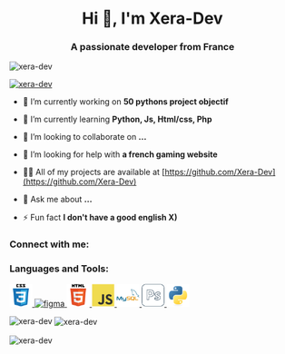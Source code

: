 <h1 align="center">Hi 👋, I'm Xera-Dev</h1>
<h3 align="center">A passionate developer from France</h3>

<p align="left"> <img src="https://komarev.com/ghpvc/?username=xera-dev&label=Profile%20views&color=0e75b6&style=flat" alt="xera-dev" /> </p>

<p align="left"> <a href="https://github.com/ryo-ma/github-profile-trophy"><img src="https://github-profile-trophy.vercel.app/?username=xera-dev" alt="xera-dev" /></a> </p>

- 🔭 I’m currently working on **50 pythons project objectif**

- 🌱 I’m currently learning **Python, Js, Html/css, Php**

- 👯 I’m looking to collaborate on **...**

- 🤝 I’m looking for help with **a french gaming website**

- 👨‍💻 All of my projects are available at [https://github.com/Xera-Dev](https://github.com/Xera-Dev)

- 💬 Ask me about **...**

- ⚡ Fun fact **I don't have a good english X)**

<h3 align="left">Connect with me:</h3>
<p align="left">
</p>

<h3 align="left">Languages and Tools:</h3>
<p align="left"> <a href="https://www.w3schools.com/css/" target="_blank" rel="noreferrer"> <img src="https://raw.githubusercontent.com/devicons/devicon/master/icons/css3/css3-original-wordmark.svg" alt="css3" width="40" height="40"/> </a> <a href="https://www.figma.com/" target="_blank" rel="noreferrer"> <img src="https://www.vectorlogo.zone/logos/figma/figma-icon.svg" alt="figma" width="40" height="40"/> </a> <a href="https://www.w3.org/html/" target="_blank" rel="noreferrer"> <img src="https://raw.githubusercontent.com/devicons/devicon/master/icons/html5/html5-original-wordmark.svg" alt="html5" width="40" height="40"/> </a> <a href="https://developer.mozilla.org/en-US/docs/Web/JavaScript" target="_blank" rel="noreferrer"> <img src="https://raw.githubusercontent.com/devicons/devicon/master/icons/javascript/javascript-original.svg" alt="javascript" width="40" height="40"/> </a> <a href="https://www.mysql.com/" target="_blank" rel="noreferrer"> <img src="https://raw.githubusercontent.com/devicons/devicon/master/icons/mysql/mysql-original-wordmark.svg" alt="mysql" width="40" height="40"/> </a> <a href="https://www.photoshop.com/en" target="_blank" rel="noreferrer"> <img src="https://raw.githubusercontent.com/devicons/devicon/master/icons/photoshop/photoshop-line.svg" alt="photoshop" width="40" height="40"/> </a> <a href="https://www.python.org" target="_blank" rel="noreferrer"> <img src="https://raw.githubusercontent.com/devicons/devicon/master/icons/python/python-original.svg" alt="python" width="40" height="40"/> </a> </p>

<p><img align="left" src="https://github-readme-stats.vercel.app/api/top-langs?username=xera-dev&show_icons=true&locale=en&layout=compact" alt="xera-dev" /></p>

<p>&nbsp;<img align="center" src="https://github-readme-stats.vercel.app/api?username=xera-dev&show_icons=true&locale=en" alt="xera-dev" /></p>

<p><img align="center" src="https://github-readme-streak-stats.herokuapp.com/?user=xera-dev&" alt="xera-dev" /></p>

